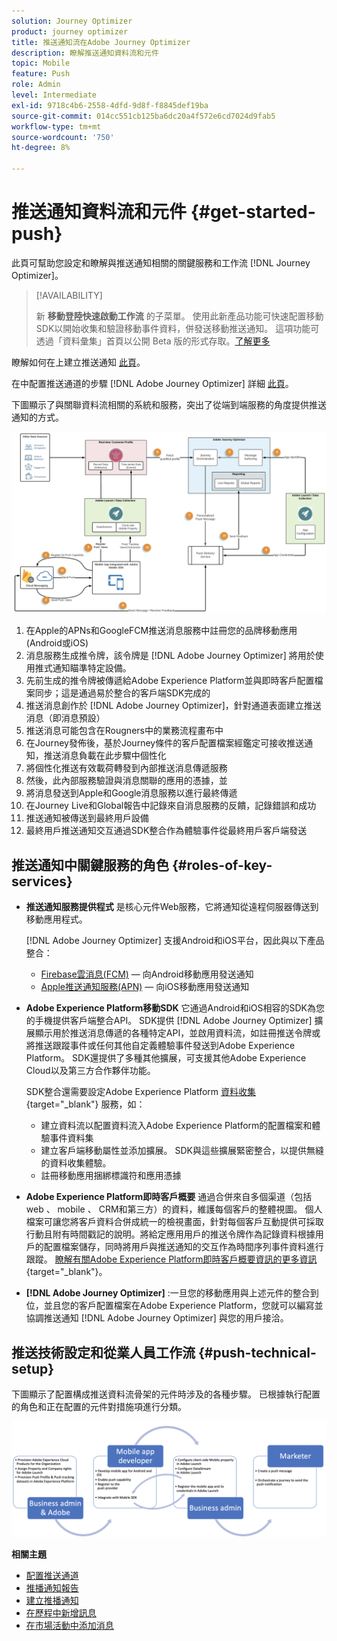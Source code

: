 ```yaml
---
solution: Journey Optimizer
product: journey optimizer
title: 推送通知流在Adobe Journey Optimizer
description: 瞭解推送通知資料流和元件
topic: Mobile
feature: Push
role: Admin
level: Intermediate
exl-id: 9718c4b6-2558-4dfd-9d8f-f8845def19ba
source-git-commit: 014cc551cb125ba6dc20a4f572e6cd7024d9fab5
workflow-type: tm+mt
source-wordcount: '750'
ht-degree: 8%

---
```


# 推送通知資料流和元件 {#get-started-push}

此頁可幫助您設定和瞭解與推送通知相關的關鍵服務和工作流 [!DNL Journey Optimizer]。


>[!AVAILABILITY]
>
>新 **移動登陸快速啟動工作流** 的子菜單。 使用此新產品功能可快速配置移動SDK以開始收集和驗證移動事件資料，併發送移動推送通知。 這項功能可透過「資料彙集」首頁以公開 Beta 版的形式存取。[了解更多](mobile-onboarding-wf.md)

瞭解如何在上建立推送通知 [此頁](create-push.md)。

在中配置推送通道的步驟 [!DNL Adobe Journey Optimizer] 詳細 [此頁](push-configuration.md)。

下圖顯示了與關聯資料流相關的系統和服務，突出了從端到端服務的角度提供推送通知的方式。

![](assets/push-flow.png)

1. 在Apple的APNs和GoogleFCM推送消息服務中註冊您的品牌移動應用(Android或iOS)
1. 消息服務生成推令牌，該令牌是 [!DNL Adobe Journey Optimizer] 將用於使用推式通知瞄準特定設備。
1. 先前生成的推令牌被傳遞給Adobe Experience Platform並與即時客戶配置檔案同步；這是通過易於整合的客戶端SDK完成的
1. 推送消息創作於 [!DNL Adobe Journey Optimizer]，針對通道表面建立推送消息（即消息預設）
1. 推送消息可能包含在Rougners中的業務流程畫布中
1. 在Journey發佈後，基於Journey條件的客戶配置檔案經鑑定可接收推送通知，推送消息負載在此步驟中個性化
1. 將個性化推送有效載荷轉發到內部推送消息傳遞服務
1. 然後，此內部服務驗證與消息關聯的應用的憑據，並
1. 將消息發送到Apple和Google消息服務以進行最終傳遞
1. 在Journey Live和Global報告中記錄來自消息服務的反饋，記錄錯誤和成功
1. 推送通知被傳送到最終用戶設備
1. 最終用戶推送通知交互通過SDK整合作為體驗事件從最終用戶客戶端發送

## 推送通知中關鍵服務的角色 {#roles-of-key-services}

* **推送通知服務提供程式** 是核心元件Web服務，它將通知從遠程伺服器傳送到移動應用程式。

   [!DNL Adobe Journey Optimizer]  支援Android和iOS平台，因此與以下產品整合：
   * [Firebase雲消息(FCM)](https://firebase.google.com/docs/cloud-messaging)  — 向Android移動應用發送通知
   * [Apple推送通知服務(APN)](https://developer.apple.com/library/archive/documentation/NetworkingInternet/Conceptual/RemoteNotificationsPG/APNSOverview.html)  — 向iOS移動應用發送通知

* **Adobe Experience Platform移動SDK** 它通過Android和iOS相容的SDK為您的手機提供客戶端整合API。 SDK提供 [!DNL Adobe Journey Optimizer] 擴展顯示用於推送消息傳遞的各種特定API，並啟用資料流，如註冊推送令牌或將推送跟蹤事件或任何其他自定義體驗事件發送到Adobe Experience Platform。 SDK還提供了多種其他擴展，可支援其他Adobe Experience Cloud以及第三方合作夥伴功能。

   SDK整合還需要設定Adobe Experience Platform [資料收集](https://experienceleague.adobe.com/docs/experience-platform/tags/home.html){target="_blank"} 服務，如：

   * 建立資料流以配置資料流入Adobe Experience Platform的配置檔案和體驗事件資料集
   * 建立客戶端移動屬性並添加擴展。 SDK與這些擴展緊密整合，以提供無縫的資料收集體驗。
   * 註冊移動應用捆綁標識符和應用憑據

* **Adobe Experience Platform即時客戶概要**  通過合併來自多個渠道（包括web 、 mobile 、 CRM和第三方）的資料，維護每個客戶的整體視圖。 個人檔案可讓您將客戶資料合併成統一的檢視畫面，針對每個客戶互動提供可採取行動且附有時間戳記的說明。將給定應用用戶的推送令牌作為記錄資料根據用戶的配置檔案儲存，同時將用戶與推送通知的交互作為時間序列事件資料進行跟蹤。 [瞭解有關Adobe Experience Platform即時客戶概要資訊的更多資訊](https://experienceleague.adobe.com/docs/experience-platform/profile/home.html?lang=zh-Hant){target="_blank"}。

* **[!DNL Adobe Journey Optimizer]** :一旦您的移動應用與上述元件的整合到位，並且您的客戶配置檔案在Adobe Experience Platform，您就可以編寫並協調推送通知 [!DNL Adobe Journey Optimizer] 與您的用戶接洽。

## 推送技術設定和從業人員工作流 {#push-technical-setup}

下圖顯示了配置構成推送資料流骨架的元件時涉及的各種步驟。 已根據執行配置的角色和正在配置的元件對措施項進行分類。

![](assets/user-flow.png)

**相關主題**

* [配置推送通道](push-configuration.md)
* [推播通知報告](../reports/journey-global-report.md#push-global)
* [建立推播通知](create-push.md)
* [在歷程中新增訊息](../building-journeys/journeys-message.md)
* [在市場活動中添加消息](../campaigns/create-campaign.md)
